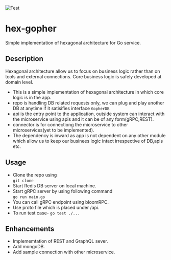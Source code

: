 ![Test](https://github.com/ganeshdipdumbare/hex-gopher/workflows/Test/badge.svg)

# hex-gopher
Simple implementation of hexagonal architecture for Go service. 

## Description

Hexagonal architecture allow us to focus on business logic rather than on tools and external connections. Core business logic is safely developed at domain level.  

-   This is a simple implementation of hexagonal architecture in which core logic is in the app.
-   repo is handling DB related requests only, we can plug and play another DB at anytime if it satisifies interface ```GopherDB```
-   api is the entry point to the application, outside system can interact with the microservice using apis and it can be of any form(gRPC,REST).
-   connector is for connectiong the microservice to other microservices(yet to be implemented).
-   The dependency is inward as app is not dependent on any other module which allow us to keep our businees logic intact irrespective of DB,apis etc.

## Usage
-   Clone the repo using  
    ```git clone```
-   Start Redis DB server on local machine.
-   Start gRPC server by using following command  
    ```go run main.go```
-   You can call gRPC endpoint using bloomRPC.
-   Use proto file which is placed under /api.
-   To run test case-
    ```go test ./...```

## Enhancements
-   Implememtation of REST and GraphQL sever.
-   Add mongoDB.
-   Add sample connection with other microservice.
